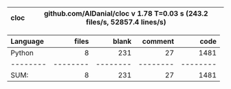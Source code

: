 cloc|github.com/AlDanial/cloc v 1.78  T=0.03 s (243.2 files/s, 52857.4 lines/s)
--- | ---

Language|files|blank|comment|code
:-------|-------:|-------:|-------:|-------:
Python|8|231|27|1481
--------|--------|--------|--------|--------
SUM:|8|231|27|1481
